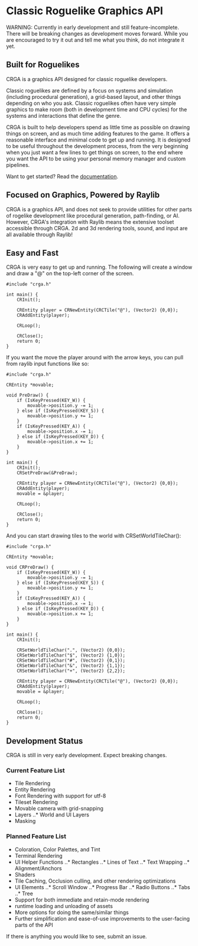 # Classic Roguelike Graphics API

WARNING: Currently in early development and still feature-incomplete. There will be breaking changes as development moves forward. While you are encouraged to try it out and tell me what you think, do not integrate it yet.

## Built for Roguelikes
CRGA is a graphics API designed for classic roguelike developers.

Classic roguelikes are defined by a focus on systems and simulation (including procedural generation), a grid-based layout, and other things depending on who you ask. Classic roguelikes often have very simple graphics to make room (both in development time and CPU cycles) for the systems and interactions that define the genre.

CRGA is built to help developers spend as little time as possible on drawing things on screen, and as much time adding features to the game. It offers a reasonable interface and minimal code to get up and running. It is designed to be useful throughout the development process, from the very beginning when you just want a few lines to get things on screen, to the end where you want the API to be using your personal memory manager and custom pipelines.

Want to get started? Read the [documentation](https://crga.readthedocs.io/).

## Focused on Graphics, Powered by Raylib
CRGA is a graphics API, and does not seek to provide utilities for other parts of rogelike development like procedural generation, path-finding, or AI. However, CRGA's integration with Raylib means the extensive toolset accessible through CRGA. 2d and 3d rendering tools, sound, and input are all available through Raylib!

## Easy and Fast
CRGA is very easy to get up and running. The following will create a window and draw a "@" on the top-left corner of the screen.

    #include "crga.h"

    int main() {
        CRInit();
    
        CREntity player = CRNewEntity(CRCTile("@"), (Vector2) {0,0}); 
        CRAddEntity(player);
    
        CRLoop();
    
        CRClose();
        return 0;
    }

If you want the move the player around with the arrow keys, you can pull from raylib input functions like so:

    #include "crga.h"

    CREntity *movable;
    
    void PreDraw() {
        if (IsKeyPressed(KEY_W)) {
            movable->position.y -= 1;
        } else if (IsKeyPressed(KEY_S)) {
            movable->position.y += 1;
        }
        if (IsKeyPressed(KEY_A)) {
            movable->position.x -= 1;
        } else if (IsKeyPressed(KEY_D)) {
            movable->position.x += 1;
        }
    }
    
    int main() {
        CRInit();
        CRSetPreDraw(&PreDraw);
    
        CREntity player = CRNewEntity(CRCTile("@"), (Vector2) {0,0}); 
        CRAddEntity(player);
        movable = &player;
    
        CRLoop();
    
        CRClose();
        return 0;
    }

And you can start drawing tiles to the world with CRSetWorldTileChar():

    #include "crga.h"

    CREntity *movable;
    
    void CRPreDraw() {
        if (IsKeyPressed(KEY_W)) {
            movable->position.y -= 1;
        } else if (IsKeyPressed(KEY_S)) {
            movable->position.y += 1;
        }
        if (IsKeyPressed(KEY_A)) {
            movable->position.x -= 1;
        } else if (IsKeyPressed(KEY_D)) {
            movable->position.x += 1;
        }
    }
    
    int main() {
        CRInit();
    
        CRSetWorldTileChar(".", (Vector2) {0,0});
        CRSetWorldTileChar("$", (Vector2) {1,0});
        CRSetWorldTileChar("#", (Vector2) {0,1});
        CRSetWorldTileChar("&", (Vector2) {1,1});
        CRSetWorldTileChar("+", (Vector2) {2,2});

        CREntity player = CRNewEntity(CRCTile("@"), (Vector2) {0,0}); 
        CRAddEntity(player);
        movable = &player;
    
        CRLoop();
    
        CRClose();
        return 0;
    }

## Development Status

CRGA is still in very early development. Expect breaking changes.

### Current Feature List
* Tile Rendering
* Entity Rendering
* Font Rendering with support for utf-8
* Tileset Rendering
* Movable camera with grid-snapping
* Layers
..* World and UI Layers
* Masking

### Planned Feature List
* Coloration, Color Palettes, and Tint
* Terminal Rendering
* UI Helper Functions
..* Rectangles
..* Lines of Text
..* Text Wrapping
..* Alignment/Anchors
* Shaders
* Tile Caching, Occlusion culling, and other rendering optimizations
* UI Elements
..* Scroll Window
..* Progress Bar
..* Radio Buttons
..* Tabs
..* Tree
* Support for both immediate and retain-mode rendering
* runtime loading and unloading of assets
* More options for doing the same/similar things
* Further simplification and ease-of-use improvements to the user-facing parts of the API

If there is anything you would like to see, submit an issue.
